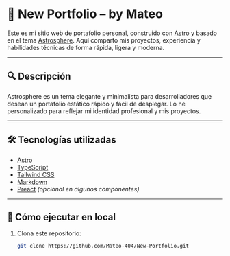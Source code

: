 # 🌌 New Portfolio – by Mateo

Este es mi sitio web de portafolio personal, construido con [Astro](https://astro.build) y basado en el tema [Astrosphere](https://astro.build/themes/details/astrosphere/). Aquí comparto mis proyectos, experiencia y habilidades técnicas de forma rápida, ligera y moderna.

---

## 🔍 Descripción

Astrosphere es un tema elegante y minimalista para desarrolladores que desean un portafolio estático rápido y fácil de desplegar. Lo he personalizado para reflejar mi identidad profesional y mis proyectos.

---

## 🛠 Tecnologías utilizadas

- [Astro](https://astro.build/)
- [TypeScript](https://www.typescriptlang.org/)
- [Tailwind CSS](https://tailwindcss.com/)
- [Markdown](https://astro.build/guides/markdown-content/)
- [Preact](https://preactjs.com/) *(opcional en algunos componentes)*

---

## 🚀 Cómo ejecutar en local

1. Clona este repositorio:
   ```bash
   git clone https://github.com/Mateo-404/New-Portfolio.git
